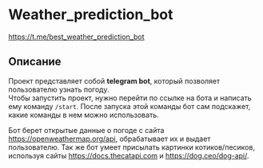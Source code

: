 # Weather_prediction_bot

https://t.me/best_weather_prediction_bot

## Описание 

Проект представляет собой **telegram bot**, который позволяет пользователю узнать погоду.   
Чтобы запустить проект, нужно перейти по ссылке на бота и написать ему команду ```/start```. 
После запуска этой команды бот сам подскажет, какие команды в нем можно использовать.

Бот берет открытые данные о погоде с сайта https://openweathermap.org/api, обрабатывает их и выдает пользователю.
Так же бот умеет присылать картинки котиков/песиков, используя сайты https://docs.thecatapi.com и https://dog.ceo/dog-api/.

